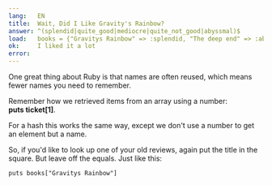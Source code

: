 ```yaml
---
lang:   EN
title:  Wait, Did I Like Gravity's Rainbow?
answer: ^(splendid|quite_good|mediocre|quite_not_good|abyssmal)$
load:   books = {"Gravitys Rainbow" => :splendid, "The deep end" => :abyssmal, "Living colors" => :mediocre}
ok:     I liked it a lot
error:  
---
```


One great thing about Ruby is that names are often reused, which means fewer names you need to remember.

Remember how we retrieved items from an array using a number:  
__puts ticket[1]__.

For a hash this works the same way, except we don't use a number to get an element but a name.

So, if you'd like to look up one of your old reviews, again put the title in the square. But leave off the equals.
Just like this:

    puts books["Gravitys Rainbow"]
